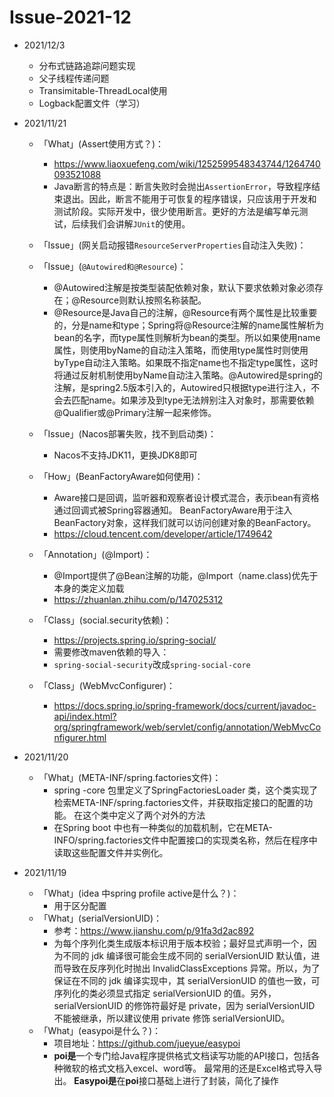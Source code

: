 # Issue-2021-12

- 2021/12/3
  - 分布式链路追踪问题实现
  - 父子线程传递问题
  - Transimitable-ThreadLocal使用
  - Logback配置文件（学习）



- 2021/11/21

  - 「What」(Assert使用方式？)：
    - https://www.liaoxuefeng.com/wiki/1252599548343744/1264740093521088
    - Java断言的特点是：断言失败时会抛出`AssertionError`，导致程序结束退出。因此，断言不能用于可恢复的程序错误，只应该用于开发和测试阶段。实际开发中，很少使用断言。更好的方法是编写单元测试，后续我们会讲解`JUnit`的使用。
  - 「Issue」(网关启动报错`ResourceServerProperties`自动注入失败)：
  - 「Issue」(`@Autowired和@Resource`)：
    - @Autowired注解是按类型装配依赖对象，默认下要求依赖对象必须存在；@Resource则默认按照名称装配。
    - @Resource是Java自己的注解，@Resource有两个属性是比较重要的，分是name和type；Spring将@Resource注解的name属性解析为bean的名字，而type属性则解析为bean的类型。所以如果使用name属性，则使用byName的自动注入策略，而使用type属性时则使用byType自动注入策略。如果既不指定name也不指定type属性，这时将通过反射机制使用byName自动注入策略。@Autowired是spring的注解，是spring2.5版本引入的，Autowired只根据type进行注入，不会去匹配name。如果涉及到type无法辨别注入对象时，那需要依赖@Qualifier或@Primary注解一起来修饰。
  - 「Issue」(Nacos部署失败，找不到启动类)：
    - Nacos不支持JDK11，更换JDK8即可
  - 「How」(BeanFactoryAware如何使用)：
    - Aware接口是回调，监听器和观察者设计模式混合，表示bean有资格通过回调式被Spring容器通知。 BeanFactoryAware用于注入BeanFactory对象，这样我们就可以访问创建对象的BeanFactory。
    - https://cloud.tencent.com/developer/article/1749642
  - 「Annotation」(@Import)：
    - @Import提供了@Bean注解的功能，@Import（name.class)优先于本身的类定义加载
    - https://zhuanlan.zhihu.com/p/147025312
  - 「Class」(social.security依赖)：
    - https://projects.spring.io/spring-social/
    - 需要修改maven依赖的导入：
    - `spring-social-security`改成`spring-social-core`

  - 「Class」(WebMvcConfigurer)：
    - https://docs.spring.io/spring-framework/docs/current/javadoc-api/index.html?org/springframework/web/servlet/config/annotation/WebMvcConfigurer.html
- 2021/11/20
  - 「What」(META-INF/spring.factories文件)：
    - spring -core 包里定义了SpringFactoriesLoader 类，这个类实现了检索META-INF/spring.factories文件，并获取指定接口的配置的功能。 在这个类中定义了两个对外的方法
    - 在Spring boot 中也有一种类似的加载机制，它在META-INFO/spring.factories文件中配置接口的实现类名称，然后在程序中读取这些配置文件并实例化。
- 2021/11/19
  - 「What」(idea 中spring profile active是什么？)：
    - 用于区分配置
  - 「What」(serialVersionUID)：
    - 参考：https://www.jianshu.com/p/91fa3d2ac892
    - 为每个序列化类生成版本标识用于版本校验；最好显式声明一个，因为不同的 jdk 编译很可能会生成不同的 serialVersionUID 默认值，进而导致在反序列化时抛出 InvalidClassExceptions 异常。所以，为了保证在不同的 jdk 编译实现中，其 serialVersionUID 的值也一致，可序列化的类必须显式指定 serialVersionUID 的值。另外，serialVersionUID 的修饰符最好是 private，因为 serialVersionUID 不能被继承，所以建议使用 private 修饰 serialVersionUID。
  - 「What」(easypoi是什么？)：
    - 项目地址：https://github.com/jueyue/easypoi
    - **poi是**一个专门给Java程序提供格式文档读写功能的API接口，包括各种微软的格式文档入excel、word等。 最常用的还是Excel格式导入导出。 **Easypoi是**在**poi**接口基础上进行了封装，简化了操作